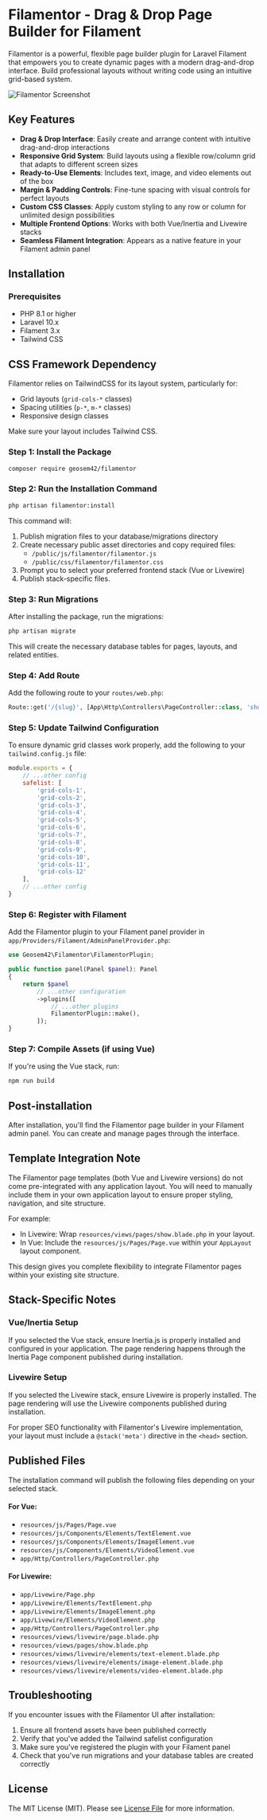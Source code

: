 # Filamentor - Drag & Drop Page Builder for Filament

Filamentor is a powerful, flexible page builder plugin for Laravel Filament that empowers you to create dynamic pages with a modern drag-and-drop interface. Build professional layouts without writing code using an intuitive grid-based system.

![Filamentor Screenshot](https://i.imgur.com/hbOquvS.png)

## Key Features

- **Drag & Drop Interface**: Easily create and arrange content with intuitive drag-and-drop interactions
- **Responsive Grid System**: Build layouts using a flexible row/column grid that adapts to different screen sizes
- **Ready-to-Use Elements**: Includes text, image, and video elements out of the box
- **Margin & Padding Controls**: Fine-tune spacing with visual controls for perfect layouts
- **Custom CSS Classes**: Apply custom styling to any row or column for unlimited design possibilities
- **Multiple Frontend Options**: Works with both Vue/Inertia and Livewire stacks
- **Seamless Filament Integration**: Appears as a native feature in your Filament admin panel
## Installation

### Prerequisites

- PHP 8.1 or higher
- Laravel 10.x
- Filament 3.x
- Tailwind CSS

## CSS Framework Dependency

Filamentor relies on TailwindCSS for its layout system, particularly for:

- Grid layouts (`grid-cols-*` classes)
- Spacing utilities (`p-*`, `m-*` classes)
- Responsive design classes

Make sure your layout includes Tailwind CSS.

### Step 1: Install the Package

```bash
composer require geosem42/filamentor
```

### Step 2: Run the Installation Command

```bash
php artisan filamentor:install
```

This command will:

1. Publish migration files to your database/migrations directory
2. Create necessary public asset directories and copy required files:
    - `/public/js/filamentor/filamentor.js`
    - `/public/css/filamentor/filamentor.css`
3. Prompt you to select your preferred frontend stack (Vue or Livewire)
4. Publish stack-specific files.

### Step 3: Run Migrations

After installing the package, run the migrations:

```bash
php artisan migrate
```

This will create the necessary database tables for pages, layouts, and related entities.

### Step 4: Add Route

Add the following route to your `routes/web.php`:

```php
Route::get('/{slug}', [App\Http\Controllers\PageController::class, 'show'])->name('page.show');
```

### Step 5: Update Tailwind Configuration

To ensure dynamic grid classes work properly, add the following to your `tailwind.config.js` file:

```javascript
module.exports = {
    // ...other config
    safelist: [
        'grid-cols-1',
        'grid-cols-2',
        'grid-cols-3',
        'grid-cols-4',
        'grid-cols-5',
        'grid-cols-6',
        'grid-cols-7',
        'grid-cols-8',
        'grid-cols-9',
        'grid-cols-10',
        'grid-cols-11',
        'grid-cols-12'
    ],
    // ...other config
}
```

### Step 6: Register with Filament

Add the Filamentor plugin to your Filament panel provider in `app/Providers/Filament/AdminPanelProvider.php`:

```php
use Geosem42\Filamentor\FilamentorPlugin;

public function panel(Panel $panel): Panel
{
    return $panel
        // ...other configuration
        ->plugins([
            // ...other plugins
            FilamentorPlugin::make(),
        ]);
}
```

### Step 7: Compile Assets (if using Vue)

If you're using the Vue stack, run:

```bash
npm run build
```

## Post-installation

After installation, you'll find the Filamentor page builder in your Filament admin panel. You can create and manage pages through the interface.

## Template Integration Note

The Filamentor page templates (both Vue and Livewire versions) do not come pre-integrated with any application layout. You will need to manually include them in your own application layout to ensure proper styling, navigation, and site structure.

For example:

- In Livewire: Wrap `resources/views/pages/show.blade.php` in your layout.
- In Vue: Include the `resources/js/Pages/Page.vue` within your `AppLayout` layout component.

This design gives you complete flexibility to integrate Filamentor pages within your existing site structure.

## Stack-Specific Notes

### Vue/Inertia Setup

If you selected the Vue stack, ensure Inertia.js is properly installed and configured in your application. The page rendering happens through the Inertia Page component published during installation.

### Livewire Setup

If you selected the Livewire stack, ensure Livewire is properly installed. The page rendering will use the Livewire components published during installation.

For proper SEO functionality with Filamentor's Livewire implementation, your layout must include a `@stack('meta')` directive in the `<head>` section.

## Published Files

The installation command will publish the following files depending on your selected stack.
#### For Vue:

- `resources/js/Pages/Page.vue`
- `resources/js/Components/Elements/TextElement.vue`
- `resources/js/Components/Elements/ImageElement.vue`
- `resources/js/Components/Elements/VideoElement.vue`
- `app/Http/Controllers/PageController.php`

#### For Livewire:

- `app/Livewire/Page.php`
- `app/Livewire/Elements/TextElement.php`
- `app/Livewire/Elements/ImageElement.php`
- `app/Livewire/Elements/VideoElement.php`
- `app/Http/Controllers/PageController.php`
- `resources/views/livewire/page.blade.php`
- `resources/views/pages/show.blade.php`
- `resources/views/livewire/elements/text-element.blade.php`
- `resources/views/livewire/elements/image-element.blade.php`
- `resources/views/livewire/elements/video-element.blade.php`


## Troubleshooting

If you encounter issues with the Filamentor UI after installation:

1. Ensure all frontend assets have been published correctly
2. Verify that you've added the Tailwind safelist configuration
3. Make sure you've registered the plugin with your Filament panel
4. Check that you've run migrations and your database tables are created correctly

## License

The MIT License (MIT). Please see [License File](LICENSE.md) for more information.
